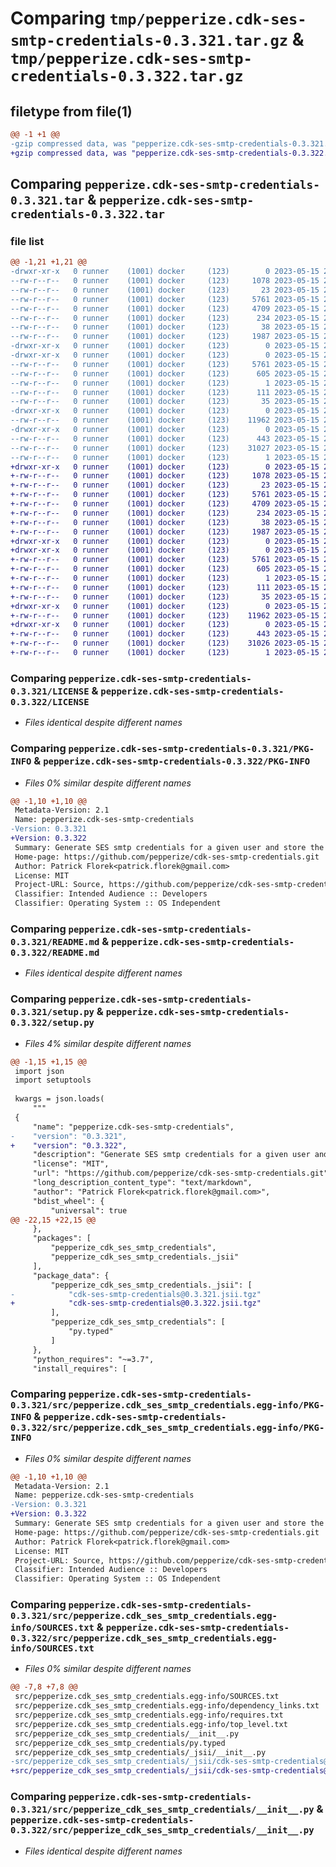 # Comparing `tmp/pepperize.cdk-ses-smtp-credentials-0.3.321.tar.gz` & `tmp/pepperize.cdk-ses-smtp-credentials-0.3.322.tar.gz`

## filetype from file(1)

```diff
@@ -1 +1 @@
-gzip compressed data, was "pepperize.cdk-ses-smtp-credentials-0.3.321.tar", last modified: Mon May 15 23:25:15 2023, max compression
+gzip compressed data, was "pepperize.cdk-ses-smtp-credentials-0.3.322.tar", last modified: Mon May 15 23:32:39 2023, max compression
```

## Comparing `pepperize.cdk-ses-smtp-credentials-0.3.321.tar` & `pepperize.cdk-ses-smtp-credentials-0.3.322.tar`

### file list

```diff
@@ -1,21 +1,21 @@
-drwxr-xr-x   0 runner    (1001) docker     (123)        0 2023-05-15 23:25:15.467770 pepperize.cdk-ses-smtp-credentials-0.3.321/
--rw-r--r--   0 runner    (1001) docker     (123)     1078 2023-05-15 23:25:04.000000 pepperize.cdk-ses-smtp-credentials-0.3.321/LICENSE
--rw-r--r--   0 runner    (1001) docker     (123)       23 2023-05-15 23:25:04.000000 pepperize.cdk-ses-smtp-credentials-0.3.321/MANIFEST.in
--rw-r--r--   0 runner    (1001) docker     (123)     5761 2023-05-15 23:25:15.467770 pepperize.cdk-ses-smtp-credentials-0.3.321/PKG-INFO
--rw-r--r--   0 runner    (1001) docker     (123)     4709 2023-05-15 23:25:04.000000 pepperize.cdk-ses-smtp-credentials-0.3.321/README.md
--rw-r--r--   0 runner    (1001) docker     (123)      234 2023-05-15 23:25:04.000000 pepperize.cdk-ses-smtp-credentials-0.3.321/pyproject.toml
--rw-r--r--   0 runner    (1001) docker     (123)       38 2023-05-15 23:25:15.467770 pepperize.cdk-ses-smtp-credentials-0.3.321/setup.cfg
--rw-r--r--   0 runner    (1001) docker     (123)     1987 2023-05-15 23:25:04.000000 pepperize.cdk-ses-smtp-credentials-0.3.321/setup.py
-drwxr-xr-x   0 runner    (1001) docker     (123)        0 2023-05-15 23:25:15.467770 pepperize.cdk-ses-smtp-credentials-0.3.321/src/
-drwxr-xr-x   0 runner    (1001) docker     (123)        0 2023-05-15 23:25:15.467770 pepperize.cdk-ses-smtp-credentials-0.3.321/src/pepperize.cdk_ses_smtp_credentials.egg-info/
--rw-r--r--   0 runner    (1001) docker     (123)     5761 2023-05-15 23:25:15.000000 pepperize.cdk-ses-smtp-credentials-0.3.321/src/pepperize.cdk_ses_smtp_credentials.egg-info/PKG-INFO
--rw-r--r--   0 runner    (1001) docker     (123)      605 2023-05-15 23:25:15.000000 pepperize.cdk-ses-smtp-credentials-0.3.321/src/pepperize.cdk_ses_smtp_credentials.egg-info/SOURCES.txt
--rw-r--r--   0 runner    (1001) docker     (123)        1 2023-05-15 23:25:15.000000 pepperize.cdk-ses-smtp-credentials-0.3.321/src/pepperize.cdk_ses_smtp_credentials.egg-info/dependency_links.txt
--rw-r--r--   0 runner    (1001) docker     (123)      111 2023-05-15 23:25:15.000000 pepperize.cdk-ses-smtp-credentials-0.3.321/src/pepperize.cdk_ses_smtp_credentials.egg-info/requires.txt
--rw-r--r--   0 runner    (1001) docker     (123)       35 2023-05-15 23:25:15.000000 pepperize.cdk-ses-smtp-credentials-0.3.321/src/pepperize.cdk_ses_smtp_credentials.egg-info/top_level.txt
-drwxr-xr-x   0 runner    (1001) docker     (123)        0 2023-05-15 23:25:15.467770 pepperize.cdk-ses-smtp-credentials-0.3.321/src/pepperize_cdk_ses_smtp_credentials/
--rw-r--r--   0 runner    (1001) docker     (123)    11962 2023-05-15 23:25:04.000000 pepperize.cdk-ses-smtp-credentials-0.3.321/src/pepperize_cdk_ses_smtp_credentials/__init__.py
-drwxr-xr-x   0 runner    (1001) docker     (123)        0 2023-05-15 23:25:15.467770 pepperize.cdk-ses-smtp-credentials-0.3.321/src/pepperize_cdk_ses_smtp_credentials/_jsii/
--rw-r--r--   0 runner    (1001) docker     (123)      443 2023-05-15 23:25:04.000000 pepperize.cdk-ses-smtp-credentials-0.3.321/src/pepperize_cdk_ses_smtp_credentials/_jsii/__init__.py
--rw-r--r--   0 runner    (1001) docker     (123)    31027 2023-05-15 23:25:04.000000 pepperize.cdk-ses-smtp-credentials-0.3.321/src/pepperize_cdk_ses_smtp_credentials/_jsii/cdk-ses-smtp-credentials@0.3.321.jsii.tgz
--rw-r--r--   0 runner    (1001) docker     (123)        1 2023-05-15 23:25:04.000000 pepperize.cdk-ses-smtp-credentials-0.3.321/src/pepperize_cdk_ses_smtp_credentials/py.typed
+drwxr-xr-x   0 runner    (1001) docker     (123)        0 2023-05-15 23:32:39.261249 pepperize.cdk-ses-smtp-credentials-0.3.322/
+-rw-r--r--   0 runner    (1001) docker     (123)     1078 2023-05-15 23:32:26.000000 pepperize.cdk-ses-smtp-credentials-0.3.322/LICENSE
+-rw-r--r--   0 runner    (1001) docker     (123)       23 2023-05-15 23:32:26.000000 pepperize.cdk-ses-smtp-credentials-0.3.322/MANIFEST.in
+-rw-r--r--   0 runner    (1001) docker     (123)     5761 2023-05-15 23:32:39.261249 pepperize.cdk-ses-smtp-credentials-0.3.322/PKG-INFO
+-rw-r--r--   0 runner    (1001) docker     (123)     4709 2023-05-15 23:32:26.000000 pepperize.cdk-ses-smtp-credentials-0.3.322/README.md
+-rw-r--r--   0 runner    (1001) docker     (123)      234 2023-05-15 23:32:26.000000 pepperize.cdk-ses-smtp-credentials-0.3.322/pyproject.toml
+-rw-r--r--   0 runner    (1001) docker     (123)       38 2023-05-15 23:32:39.261249 pepperize.cdk-ses-smtp-credentials-0.3.322/setup.cfg
+-rw-r--r--   0 runner    (1001) docker     (123)     1987 2023-05-15 23:32:26.000000 pepperize.cdk-ses-smtp-credentials-0.3.322/setup.py
+drwxr-xr-x   0 runner    (1001) docker     (123)        0 2023-05-15 23:32:39.261249 pepperize.cdk-ses-smtp-credentials-0.3.322/src/
+drwxr-xr-x   0 runner    (1001) docker     (123)        0 2023-05-15 23:32:39.261249 pepperize.cdk-ses-smtp-credentials-0.3.322/src/pepperize.cdk_ses_smtp_credentials.egg-info/
+-rw-r--r--   0 runner    (1001) docker     (123)     5761 2023-05-15 23:32:39.000000 pepperize.cdk-ses-smtp-credentials-0.3.322/src/pepperize.cdk_ses_smtp_credentials.egg-info/PKG-INFO
+-rw-r--r--   0 runner    (1001) docker     (123)      605 2023-05-15 23:32:39.000000 pepperize.cdk-ses-smtp-credentials-0.3.322/src/pepperize.cdk_ses_smtp_credentials.egg-info/SOURCES.txt
+-rw-r--r--   0 runner    (1001) docker     (123)        1 2023-05-15 23:32:39.000000 pepperize.cdk-ses-smtp-credentials-0.3.322/src/pepperize.cdk_ses_smtp_credentials.egg-info/dependency_links.txt
+-rw-r--r--   0 runner    (1001) docker     (123)      111 2023-05-15 23:32:39.000000 pepperize.cdk-ses-smtp-credentials-0.3.322/src/pepperize.cdk_ses_smtp_credentials.egg-info/requires.txt
+-rw-r--r--   0 runner    (1001) docker     (123)       35 2023-05-15 23:32:39.000000 pepperize.cdk-ses-smtp-credentials-0.3.322/src/pepperize.cdk_ses_smtp_credentials.egg-info/top_level.txt
+drwxr-xr-x   0 runner    (1001) docker     (123)        0 2023-05-15 23:32:39.261249 pepperize.cdk-ses-smtp-credentials-0.3.322/src/pepperize_cdk_ses_smtp_credentials/
+-rw-r--r--   0 runner    (1001) docker     (123)    11962 2023-05-15 23:32:26.000000 pepperize.cdk-ses-smtp-credentials-0.3.322/src/pepperize_cdk_ses_smtp_credentials/__init__.py
+drwxr-xr-x   0 runner    (1001) docker     (123)        0 2023-05-15 23:32:39.261249 pepperize.cdk-ses-smtp-credentials-0.3.322/src/pepperize_cdk_ses_smtp_credentials/_jsii/
+-rw-r--r--   0 runner    (1001) docker     (123)      443 2023-05-15 23:32:26.000000 pepperize.cdk-ses-smtp-credentials-0.3.322/src/pepperize_cdk_ses_smtp_credentials/_jsii/__init__.py
+-rw-r--r--   0 runner    (1001) docker     (123)    31026 2023-05-15 23:32:26.000000 pepperize.cdk-ses-smtp-credentials-0.3.322/src/pepperize_cdk_ses_smtp_credentials/_jsii/cdk-ses-smtp-credentials@0.3.322.jsii.tgz
+-rw-r--r--   0 runner    (1001) docker     (123)        1 2023-05-15 23:32:26.000000 pepperize.cdk-ses-smtp-credentials-0.3.322/src/pepperize_cdk_ses_smtp_credentials/py.typed
```

### Comparing `pepperize.cdk-ses-smtp-credentials-0.3.321/LICENSE` & `pepperize.cdk-ses-smtp-credentials-0.3.322/LICENSE`

 * *Files identical despite different names*

### Comparing `pepperize.cdk-ses-smtp-credentials-0.3.321/PKG-INFO` & `pepperize.cdk-ses-smtp-credentials-0.3.322/PKG-INFO`

 * *Files 0% similar despite different names*

```diff
@@ -1,10 +1,10 @@
 Metadata-Version: 2.1
 Name: pepperize.cdk-ses-smtp-credentials
-Version: 0.3.321
+Version: 0.3.322
 Summary: Generate SES smtp credentials for a given user and store the credentials in a SecretsManager Secret.
 Home-page: https://github.com/pepperize/cdk-ses-smtp-credentials.git
 Author: Patrick Florek<patrick.florek@gmail.com>
 License: MIT
 Project-URL: Source, https://github.com/pepperize/cdk-ses-smtp-credentials.git
 Classifier: Intended Audience :: Developers
 Classifier: Operating System :: OS Independent
```

### Comparing `pepperize.cdk-ses-smtp-credentials-0.3.321/README.md` & `pepperize.cdk-ses-smtp-credentials-0.3.322/README.md`

 * *Files identical despite different names*

### Comparing `pepperize.cdk-ses-smtp-credentials-0.3.321/setup.py` & `pepperize.cdk-ses-smtp-credentials-0.3.322/setup.py`

 * *Files 4% similar despite different names*

```diff
@@ -1,15 +1,15 @@
 import json
 import setuptools
 
 kwargs = json.loads(
     """
 {
     "name": "pepperize.cdk-ses-smtp-credentials",
-    "version": "0.3.321",
+    "version": "0.3.322",
     "description": "Generate SES smtp credentials for a given user and store the credentials in a SecretsManager Secret.",
     "license": "MIT",
     "url": "https://github.com/pepperize/cdk-ses-smtp-credentials.git",
     "long_description_content_type": "text/markdown",
     "author": "Patrick Florek<patrick.florek@gmail.com>",
     "bdist_wheel": {
         "universal": true
@@ -22,15 +22,15 @@
     },
     "packages": [
         "pepperize_cdk_ses_smtp_credentials",
         "pepperize_cdk_ses_smtp_credentials._jsii"
     ],
     "package_data": {
         "pepperize_cdk_ses_smtp_credentials._jsii": [
-            "cdk-ses-smtp-credentials@0.3.321.jsii.tgz"
+            "cdk-ses-smtp-credentials@0.3.322.jsii.tgz"
         ],
         "pepperize_cdk_ses_smtp_credentials": [
             "py.typed"
         ]
     },
     "python_requires": "~=3.7",
     "install_requires": [
```

### Comparing `pepperize.cdk-ses-smtp-credentials-0.3.321/src/pepperize.cdk_ses_smtp_credentials.egg-info/PKG-INFO` & `pepperize.cdk-ses-smtp-credentials-0.3.322/src/pepperize.cdk_ses_smtp_credentials.egg-info/PKG-INFO`

 * *Files 0% similar despite different names*

```diff
@@ -1,10 +1,10 @@
 Metadata-Version: 2.1
 Name: pepperize.cdk-ses-smtp-credentials
-Version: 0.3.321
+Version: 0.3.322
 Summary: Generate SES smtp credentials for a given user and store the credentials in a SecretsManager Secret.
 Home-page: https://github.com/pepperize/cdk-ses-smtp-credentials.git
 Author: Patrick Florek<patrick.florek@gmail.com>
 License: MIT
 Project-URL: Source, https://github.com/pepperize/cdk-ses-smtp-credentials.git
 Classifier: Intended Audience :: Developers
 Classifier: Operating System :: OS Independent
```

### Comparing `pepperize.cdk-ses-smtp-credentials-0.3.321/src/pepperize.cdk_ses_smtp_credentials.egg-info/SOURCES.txt` & `pepperize.cdk-ses-smtp-credentials-0.3.322/src/pepperize.cdk_ses_smtp_credentials.egg-info/SOURCES.txt`

 * *Files 0% similar despite different names*

```diff
@@ -7,8 +7,8 @@
 src/pepperize.cdk_ses_smtp_credentials.egg-info/SOURCES.txt
 src/pepperize.cdk_ses_smtp_credentials.egg-info/dependency_links.txt
 src/pepperize.cdk_ses_smtp_credentials.egg-info/requires.txt
 src/pepperize.cdk_ses_smtp_credentials.egg-info/top_level.txt
 src/pepperize_cdk_ses_smtp_credentials/__init__.py
 src/pepperize_cdk_ses_smtp_credentials/py.typed
 src/pepperize_cdk_ses_smtp_credentials/_jsii/__init__.py
-src/pepperize_cdk_ses_smtp_credentials/_jsii/cdk-ses-smtp-credentials@0.3.321.jsii.tgz
+src/pepperize_cdk_ses_smtp_credentials/_jsii/cdk-ses-smtp-credentials@0.3.322.jsii.tgz
```

### Comparing `pepperize.cdk-ses-smtp-credentials-0.3.321/src/pepperize_cdk_ses_smtp_credentials/__init__.py` & `pepperize.cdk-ses-smtp-credentials-0.3.322/src/pepperize_cdk_ses_smtp_credentials/__init__.py`

 * *Files identical despite different names*

